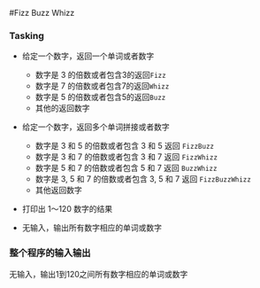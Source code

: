 #Fizz Buzz Whizz

### Tasking

- 给定一个数字，返回一个单词或者数字
   - 数字是 3 的倍数或者包含3的返回`Fizz`
   - 数字是 7 的倍数或者包含7的返回`Whizz`
   - 数字是 5 的倍数或者包含5的返回`Buzz`
   - 其他的返回数字
- 给定一个数字，返回多个单词拼接或者数字
    - 数字是 3 和 5 的倍数或者包含 3 和 5 返回 `FizzBuzz`
    -  数字是 3 和 7 的倍数或者包含 3 和 7 返回 `FizzWhizz`
    - 数字是 5 和 7 的倍数或者包含 5 和 7 返回 `BuzzWhizz`
    - 数字是 3, 5 和 7 的倍数或者包含 3, 5 和 7 返回 `FizzBuzzWhizz`
    - 其他返回数字

- 打印出 1～120 数字的结果
 - 无输入，输出所有数字相应的单词或数字
 
 ### 整个程序的输入输出
 
 无输入，输出1到120之间所有数字相应的单词或数字